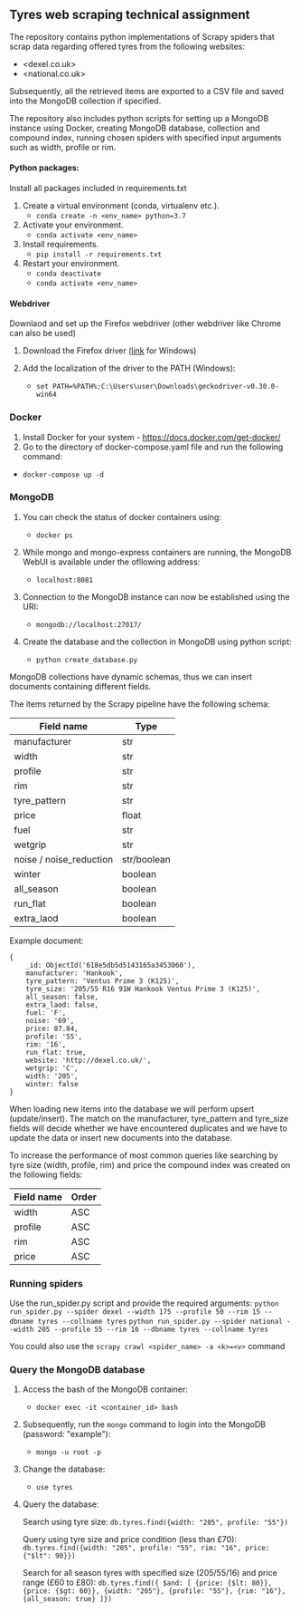 ## Tyres web scraping technical assignment

The repository contains python implementations of Scrapy spiders that scrap data regarding offered tyres from the following websites:
* <dexel.co.uk>
* <national.co.uk>

Subsequently, all the retrieved items are exported to a CSV file and saved into the MongoDB collection if specified. 

The repository also includes python scripts for setting up a MongoDB instance using Docker, creating MongoDB database, collection and compound index, running chosen spiders with specified input arguments such as width, profile or rim.

#### Python packages:
Install all packages included in requirements.txt

1. Create a virtual environment (conda, virtualenv etc.).
   - `conda create -n <env_name> python=3.7`
2. Activate your environment.
   - `conda activate <env_name>`
3. Install requirements.
   - `pip install -r requirements.txt `
4. Restart your environment.
    - `conda deactivate`
    - `conda activate <env_name>`

#### Webdriver

Downlaod and set up the Firefox webdriver (other webdriver like Chrome can also be used)

1. Download the Firefox driver ([link](https://github.com/mozilla/geckodriver/releases/download/v0.30.0/geckodriver-v0.30.0-win64.zip) for Windows)

2. Add the localization of the driver to the PATH (Windows):
    - `set PATH=%PATH%;C:\Users\user\Downloads\geckodriver-v0.30.0-win64`

### Docker

1. Install Docker for your system - <https://docs.docker.com/get-docker/>
2. Go to the directory of docker-compose.yaml file and run the following command:
- `docker-compose up -d`

### MongoDB

1. You can check the status of docker containers using:
    - `docker ps`

2. While mongo and mongo-express containers are running, the MongoDB WebUI is available under the ofllowing address:
    - `localhost:8081`

3. Connection to the MongoDB instance can now be established using the URI: 
    - `mongodb://localhost:27017/`

4. Create the database and the collection in MongoDB using python script:
    - `python create_database.py`

MongoDB collections have dynamic schemas, thus we can insert documents containing different fields.

The items returned by the Scrapy pipeline have the following schema:

| Field name  | Type |
| ------------- | ------------- |
| manufacturer  | str  |
| width  | str  |
| profile  | str  |
| rim  | str  |
| tyre_pattern  | str  |
| price | float  |
| fuel | str  |
| wetgrip  | str  |
| noise / noise_reduction | str/boolean  |
| winter  | boolean  |
| all_season  | boolean  |
| run_flat | boolean  |
| extra_laod  | boolean  |

Example document:

```
{
    _id: ObjectId('618e5db5d5143165a3453060'),
    manufacturer: 'Hankook',
    tyre_pattern: 'Ventus Prime 3 (K125)',
    tyre_size: '205/55 R16 91W Hankook Ventus Prime 3 (K125)',
    all_season: false,
    extra_laod: false,
    fuel: 'F',
    noise: '69',
    price: 87.84,
    profile: '55',
    rim: '16',
    run_flat: true,
    website: 'http://dexel.co.uk/',
    wetgrip: 'C',
    width: '205',
    winter: false
}
```

When loading new items into the database we will perform upsert (update/insert). The match on the manufacturer, tyre_pattern and tyre_size fields will decide whether we have encountered duplicates and we have to update the data or insert new documents into the database.

To increase the performance of most common queries like searching by tyre size (width, profile, rim) and price the compound index was created on the following fields:

| Field name  | Order |
| ------------- | ------------- |
| width  | ASC  |
| profile  | ASC  |
| rim  | ASC  |
| price  | ASC  |

### Running spiders

Use the run_spider.py script and provide the required arguments:
`python run_spider.py --spider dexel --width 175 --profile 50 --rim 15 --dbname tyres --collname tyres` 
`python run_spider.py --spider national --width 205 --profile 55 --rim 16 --dbname tyres --collname tyres`

You could also use the `scrapy crawl <spider_name> -a <k>=<v>` command

### Query the MongoDB database

1. Access the bash of the MongoDB container:
    - `docker exec -it <container_id> bash`  

2. Subsequently, run the `mongo` command to login into the MongoDB (password: "example"):
    - `mongo -u root -p`

3. Change the database:
    - `use tyres`

4. Query the database:

    Search using tyre size:
    `db.tyres.find({width: "205", profile: "55"})` 
    
    Query using tyre size and price condition (less than £70):
    `db.tyres.find({width: "205", profile: "55", rim: "16", price: {"$lt": 90}})`
    
    Search for all season tyres with specified size (205/55/16) and price range (£60 to £80):
    `db.tyres.find({ $and: [ {price: {$lt: 80}}, {price: {$gt: 60}}, {width: "205"}, {profile: "55"}, {rim: "16"}, {all_season: true} ]})`

